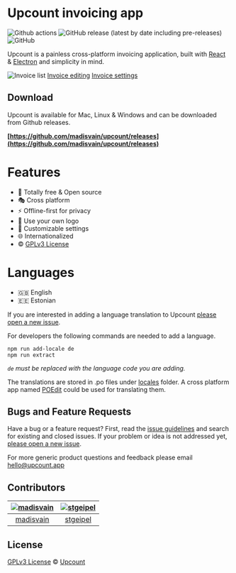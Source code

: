 # Upcount invoicing app

![Github actions](https://github.com/madisvain/upcount/workflows/Release/badge.svg) ![GitHub release (latest by date including pre-releases)](https://img.shields.io/github/v/release/madisvain/upcount?include_prereleases) ![GitHub](https://img.shields.io/github/license/madisvain/upcount)

Upcount is a painless cross-platform invoicing application, built with [React](https://reactjs.org/) & [Electron](https://electronjs.org/) and simplicity in mind.

![Invoice list](https://www.upcount.app/screenshots/invoices.png)
[Invoice editing](https://www.upcount.app/screenshots/invoice-edit.png)
[Invoice settings](https://www.upcount.app/screenshots/settings.png)

## Download

Upcount is available for Mac, Linux & Windows and can be downloaded from Github releases.

**[https://github.com/madisvain/upcount/releases](https://github.com/madisvain/upcount/releases)**

# Features
* 🎯 Totally free & Open source
* 🎭 Cross platform
* ⚡️ Offline-first for privacy
* 👾 Use your own logo
* 🍭 Customizable settings
* 🌐 Internationalized
* ©️ [GPLv3 License](https://github.com/madisvain/upcount/blob/master/LICENSE)

# Languages
* 🇬🇧 English
* 🇪🇪 Estonian

If you are interested in adding a language translation to Upcount [please open a new issue](https://github.com/madisvain/upcount/issues).

For developers the following commands are needed to add a language.

```shell
npm run add-locale de
npm run extract
```

_`de` must be replaced with the language code you are adding._

The translations are stored in .po files under [locales](https://github.com/madisvain/upcount/tree/master/src/locales) folder. A cross platform app named [POEdit](https://poedit.net/) could be used for translating them.

## Bugs and Feature Requests

Have a bug or a feature request? First, read the [issue guidelines](https://github.com/madisvain/upcount/blob/master/CONTRIBUTING.md#using-the-issue-tracker) and search for existing and closed issues. If your problem or idea is not addressed yet, [please open a new issue](https://github.com/madisvain/upcount/issues).

For more generic product questions and feedback please email [hello@upcount.app](mailto:hello@upcount.app)


## Contributors

[<img alt="madisvain" src="https://avatars2.githubusercontent.com/u/727994?v=4&s=117 width=117">](https://github.com/madisvain) |[<img alt="stgeipel" src="https://avatars3.githubusercontent.com/u/46808966?v=4&s=117 width=117">](https://github.com/stgeipel) |
:---:|:---:|
[madisvain](https://github.com/madisvain)|[stgeipel](https://github.com/stgeipel)|

## License

[GPLv3 License](https://github.com/madisvain/upcount/blob/master/LICENSE) &copy; [Upcount](https://upcount.app)